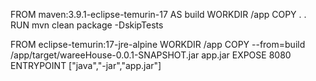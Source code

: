 FROM maven:3.9.1-eclipse-temurin-17 AS build
WORKDIR /app
COPY . .
RUN mvn clean package -DskipTests

FROM eclipse-temurin:17-jre-alpine
WORKDIR /app
COPY --from=build /app/target/wareeHouse-0.0.1-SNAPSHOT.jar app.jar
EXPOSE 8080
ENTRYPOINT ["java","-jar","app.jar"]
